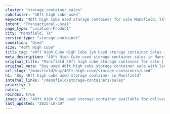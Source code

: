 ```yaml
---
cluster: "storage container sales"
subcluster: "40ft high cube used"
keyword: "40ft high cube used storage container for sale Mansfield, TX"
intent: "Transactional-Local"
page_type: "Location-Product"
city: "Mansfield, TX"
service_type: "storage container"
condition: "Used"
size: "40ft High Cube"
title_tag: "40ft High Cube High Cube Jyh Used storage container Sales in Mansfield | LC Container"
meta_description: "40ft High Cube used storage container sales in Mansfield. High cube containers with extra height. Fast delivery, competitive pricing. Serving storage containers area. Quote ID: 5IP. Call (214) 524-4168 for your free quote today."
original_title: "Mansfield 40ft high cube storage container for sale | LC"
original_meta: "Buy used 40ft high cube storage container sale with local delivery in Mansfield, TX. LC Container — local Since 2003. Request a fast quote today."
url_slug: "/mansfield/buy/40ft-high-cube/storage-containers/used"
h1: "Buy 40ft high cube used storage container in Mansfield"
internal_links: "/mansfield/storage-containers/sales"
priority: 3
notes: ""
noindex: true
image_alt: "40ft High Cube used storage container available for delivery in Mansfield"
last_updated: "2025-10-20"
---
```


<!-- TODO: Add unique city/inventory copy, images, and internal links here. -->
